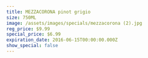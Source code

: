 ```yaml
---
title: MEZZACORONA pinot grigio
size: 750ML
image: /assets/images/specials/mezzacorona (2).jpg
reg_price: $9.99
special_price: $6.99
expiration_date: 2016-06-15T00:00:00.000Z
show_special: false
---
```



